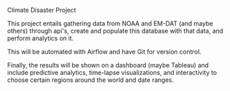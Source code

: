 Climate Disaster Project

This project entails gathering data from NOAA and EM-DAT (and maybe others) through api's, 
create and populate this database with that data, 
and perform analytics on it.

This will be automated with Airflow and have Git for version control.

Finally, the results will be shown on a dashboard (maybe Tableau) and include predictive analytics, 
time-lapse visualizations, 
and interactivity to choose certain regions around the world and date ranges.

